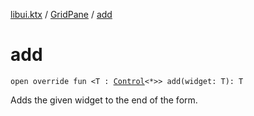 [libui.ktx](../README.md) / [GridPane](README.md) / [add](add.md)

# add

`open override fun <T : `[`Control`](../-control/README.md)`<*>> add(widget: T): T`

Adds the given widget to the end of the form.
